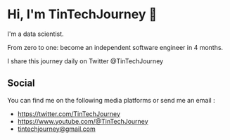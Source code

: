 # Hi, I'm TinTechJourney 👋

I'm a data scientist.

From zero to one: become an independent software engineer in 4 months.

I share this journey daily on Twitter @TinTechJourney 

## Social 

You can find me on the following media platforms or send me an email : 

- https://twitter.com/TinTechJourney
- https://www.youtube.com/@TinTechJourney
- tintechjourney@gmail.com

